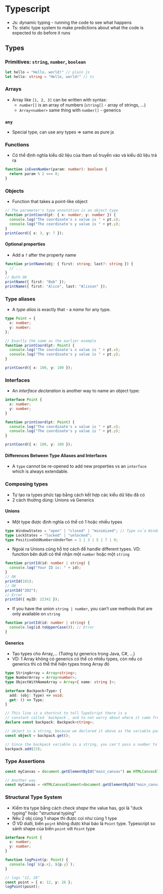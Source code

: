 # Typescript

- Js: dynamic typing - running the code to see what happens
- Ts: static type system to make predictions about what the code is expected to do before it runs

## Types

### Primitives: `string`, `number`, `boolean`

```typescript
let hello = "Hello, world!" // plain js
let hello: string = "Hello, world!" // ts
```

### Arrays

- Array like `[1, 2, 3]` can be written with syntax:
  - `number[]` is an array of numbers (`string[]` - array of strings, ...)
  - `Array<number>` same thing with `number[]` - generics

### `any`

- Special type, can use any types => same as pure js

### Functions

- Có thể định nghĩa kiểu dữ liệu của tham số truyền vào và kiểu dữ liệu trả ra

```typescript
function isEvenNumber(param: number): boolean {
  return param % 2 === 0;
}
```

### Objects

- Function that takes a point-like object

```typescript
// The parameter's type annotation is an object type
function printCoord(pt: { x: number; y: number }) {
  console.log("The coordinate's x value is " + pt.x);
  console.log("The coordinate's y value is " + pt.y);
}
printCoord({ x: 3, y: 7 });
```

#### Optional properties

- Add a `?` after the property name

```typescript
function printName(obj: { first: string; last?: string }) {
  // ...
}
// Both OK
printName({ first: "Bob" });
printName({ first: "Alice", last: "Alisson" });
```

### Type aliases

- A *type alias* is exactly that - a *name* for any type.

```typescript
type Point = {
  x: number;
  y: number;
};

// Exactly the same as the earlier example
function printCoord(pt: Point) {
  console.log("The coordinate's x value is " + pt.x);
  console.log("The coordinate's y value is " + pt.y);
}

printCoord({ x: 100, y: 100 });
```

### Interfaces

- An *interface declaration* is another way to name an object type:

```typescript
interface Point {
  x: number;
  y: number;
}

function printCoord(pt: Point) {
  console.log("The coordinate's x value is " + pt.x);
  console.log("The coordinate's y value is " + pt.y);
}

printCoord({ x: 100, y: 100 });
```

#### Differences Between Type Aliases and Interfaces

- A `type` cannot be re-opened to add new properties vs an `interface` which is always extendable.

### Composing types

- Tự tạo ra types phức tạp bằng cách kết hợp các kiểu dữ liệu đã có
- 2 cách thường dùng: Unions và Generics

#### Unions

- Một type được định nghĩa có thể có 1 hoặc nhiều types

```typescript
type WindowStates = "open" | "closed" | "minimized"; // Type của WindowStates có thể là "open", "closed" hoặc "minimized"
type LockStates = "locked" | "unlocked";
type PositiveOddNumbersUnderTen = 1 | 3 | 5 | 7 | 9;
```

- Ngoài ra Unions cũng hỗ trợ cách để handle different types. VD: function bên dưới có thể nhận một `number` hoặc một `string`

```typescript
function printId(id: number | string) {
  console.log("Your ID is: " + id);
}
// OK
printId(101);
// OK
printId("202");
// Error
printId({ myID: 22342 });
```

- If you have the union `string | number`, you can’t use methods that are only available on `string`

```typescript
function printId(id: number | string) {
  console.log(id.toUpperCase()); // Error
}
```

#### Generics

- Tạo types cho Array,... (Tương tự generics trong Java, C#, ...)
- VD: 1 Array không có generics có thể có nhiều types, còn nếu có generics thì có thể thể hiện types trong Array đó

```typescript
type StringArray = Array<string>;
type NumberArray = Array<number>;
type ObjectWithNameArray = Array<{ name: string }>;
```

```typescript
interface Backpack<Type> {
  add: (obj: Type) => void;
  get: () => Type;
}

// This line is a shortcut to tell TypeScript there is a
// constant called `backpack`, and to not worry about where it came from.
declare const backpack: Backpack<string>;

// object is a string, because we declared it above as the variable part of Backpack.
const object = backpack.get();

// Since the backpack variable is a string, you can't pass a number to the add function.
backpack.add(23);
```

### Type Assertions

```typescript
const myCanvas = document.getElementById("main_canvas") as HTMLCanvasElement;

// Another way
const myCanvas = <HTMLCanvasElement>document.getElementById("main_canvas");
```

### Structural Type System

- Kiểm tra type bằng cách check *shape* the value has, gọi là "duck typing" hoặc "structural typing"
- Nếu 2 obj cùng 1 shape thì được coi như cùng 1 type
- Ở VD dưới, biến `point` không được khai báo là `Point` type. Typescript so sánh shape của biến `point` với `Point` type

```typescript
interface Point {
  x: number;
  y: number;
}

function logPoint(p: Point) {
  console.log(`${p.x}, ${p.y}`);
}

// logs "12, 26"
const point = { x: 12, y: 26 };
logPoint(point);
```
